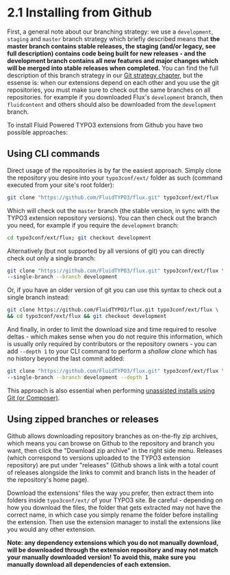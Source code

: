 2.1 Installing from Github
==========================

First, a general note about our branching strategy: we use a `development`, `staging` and `master` branch strategy which briefly
described means that __the master branch contains stable releases, the staging (and/or legacy, see full description) contains code
being built for new releases - and the development branch contains all new features and major changes which will be merged into
stable releases when completed.__ You can find the full description of this branch strategy in our
[Git strategy chapter](../5.Appendix/5.3.GitWorkflow.md), but the essense is: when our extensions depend on each other and you
use the git repositories, you must make sure to check out the same branches on all repositories. for example if you downloaded
Flux's `development` branch, then `fluidcontent` and others should also be downloaded from the `development` branch.

To install Fluid Powered TYPO3 extensions from Github you have two possible approaches:

## Using CLI commands

Direct usage of the repositories is by far the easiest approach. Simply clone the repository you desire into your `typo3conf/ext/`
folder as such (command executed from your site's root folder):

```bash
git clone "https://github.com/FluidTYPO3/flux.git" typo3conf/ext/flux
```

Which will check out the `master` branch (the stable version, in sync with the TYPO3 extension repository versions). You can then
check out the branch you need, for example if you require the `development` branch:

```bash
cd typo3conf/ext/flux; git checkout development
```

Alternatively (but not supported by all versions of git) you can directly check out only a single branch:

```bash
git clone "https://github.com/FluidTYPO3/flux.git" typo3conf/ext/flux \
--single-branch --branch development
```

Or, if you have an older version of git you can use this syntax to check out a single branch instead:

```bash
git clone https://github.com/FluidTYPO3/flux.git typo3conf/ext/flux \
&& cd typo3conf/ext/flux && git checkout development
```

And finally, in order to limit the download size and time required to resolve deltas - which makes sense when you do not require
this information, which is usually only required by contributors or the repository owners - you can add `--depth 1` to your CLI
command to perform a _shallow clone_ which has no history beyond the last commit added:


```bash
git clone "https://github.com/FluidTYPO3/flux.git" typo3conf/ext/flux \
--single-branch --branch development --depth 1
```

This approach is also essential when performing [unassisted installs using Git (or Composer)](2.4.UnassistedInstallation.md).

## Using zipped branches or releases

Github allows downloading repository branches as on-the-fly zip archives, which means you can browse on Github to the repository
and branch you want, then click the "Download zip archive" in the right side menu. Releases (which correspond to versions uploaded
to the TYPO3 extension repository) are put under "releases" (Github shows a link with a total count of releases alongside the
links to commit and branch lists in the header of the repository's home page).

Download the extensions' files the way you prefer, then extract them into folders inside `typo3conf/ext/` of your TYPO3 site.
Be careful - depending on how you download the files, the folder that gets extracted may not have the correct name, in which case
you simply rename the folder before installing the extension. Then use the extension manager to install the extensions like you
would any other extension.

**Note: any dependency extensions which you do not manually download, will be downloaded through the extension repository and may
not match your manually downloaded version! To avoid this, make sure you manually download all dependencies of each extension.**
